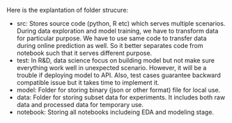 
Here is the explantation of folder strucure:
- src: Stores source code (python, R etc) which serves multiple scenarios. During data exploration and model training, we have to transform data for particular purpose. We have to use same code to transfer data during online prediction as well. So it better separates code from notebook such that it serves different purpose.
- test: In R&D, data science focus on building model but not make sure everything work well in unexpected scenario. However, it will be a trouble if deploying model to API. Also, test cases guarantee backward compatible issue but it takes time to implement it.
- model: Folder for storing binary (json or other format) file for local use.
- data: Folder for storing subset data for experiments. It includes both raw data and processed data for temporary use.
- notebook: Storing all notebooks includeing EDA and modeling stage.
